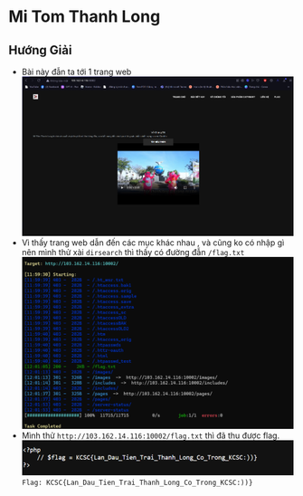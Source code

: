 # Mi Tom Thanh Long
## Hướng Giải
- Bài này đẫn ta tới 1 trang web
![1702838244679](image/MiTomThanhLong/1702838244679.png)
- Vì thấy trang web dẫn đến các mục khác nhau , và cũng ko có nhập gì nên mình thử xài `dirsearch` thì thấy có đường đẫn `/flag.txt`
![1702838410196](image/MiTomThanhLong/1702838410196.png)
- Mình thử `http://103.162.14.116:10002/flag.txt` thì đã thu được flag.
![1702838474246](image/MiTomThanhLong/1702838474246.png)
`Flag: KCSC{Lan_Dau_Tien_Trai_Thanh_Long_Co_Trong_KCSC:))}`